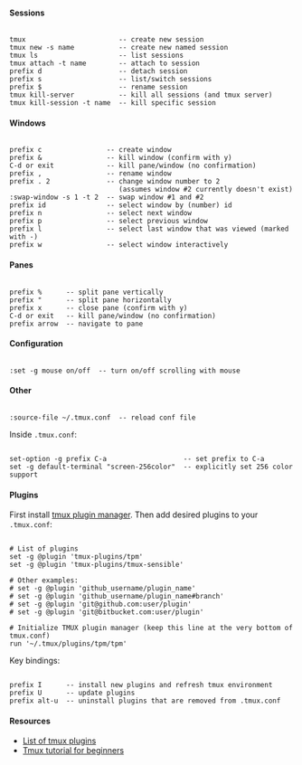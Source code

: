 #### Sessions
```

tmux                       -- create new session
tmux new -s name           -- create new named session
tmux ls                    -- list sessions
tmux attach -t name        -- attach to session
prefix d                   -- detach session
prefix s                   -- list/switch sessions
prefix $                   -- rename session
tmux kill-server           -- kill all sessions (and tmux server)
tmux kill-session -t name  -- kill specific session
```

#### Windows
```

prefix c                -- create window
prefix &                -- kill window (confirm with y)
C-d or exit             -- kill pane/window (no confirmation)
prefix ,                -- rename window
prefix . 2              -- change window number to 2
                           (assumes window #2 currently doesn't exist)
:swap-window -s 1 -t 2  -- swap window #1 and #2
prefix id               -- select window by (number) id
prefix n                -- select next window
prefix p                -- select previous window
prefix l                -- select last window that was viewed (marked with -)
prefix w                -- select window interactively
```

#### Panes
```

prefix %      -- split pane vertically
prefix "      -- split pane horizontally
prefix x      -- close pane (confirm with y)
C-d or exit   -- kill pane/window (no confirmation)
prefix arrow  -- navigate to pane
```

#### Configuration
```

:set -g mouse on/off  -- turn on/off scrolling with mouse
```

#### Other
```

:source-file ~/.tmux.conf  -- reload conf file
```

Inside `.tmux.conf`:
```

set-option -g prefix C-a                   -- set prefix to C-a
set -g default-terminal "screen-256color"  -- explicitly set 256 color support
```

#### Plugins
First install [tmux plugin manager](https://github.com/tmux-plugins/tpm). Then add desired plugins to your `.tmux.conf`:
```shell

# List of plugins
set -g @plugin 'tmux-plugins/tpm'
set -g @plugin 'tmux-plugins/tmux-sensible'

# Other examples:
# set -g @plugin 'github_username/plugin_name'
# set -g @plugin 'github_username/plugin_name#branch'
# set -g @plugin 'git@github.com:user/plugin'
# set -g @plugin 'git@bitbucket.com:user/plugin'

# Initialize TMUX plugin manager (keep this line at the very bottom of tmux.conf)
run '~/.tmux/plugins/tpm/tpm'
```

Key bindings:
```

prefix I      -- install new plugins and refresh tmux environment
prefix U      -- update plugins
prefix alt-u  -- uninstall plugins that are removed from .tmux.conf
```

#### Resources
- [List of tmux plugins](https://github.com/tmux-plugins/list)
- [Tmux tutorial for beginners](https://dev.to/iggredible/tmux-tutorial-for-beginners-5c52)